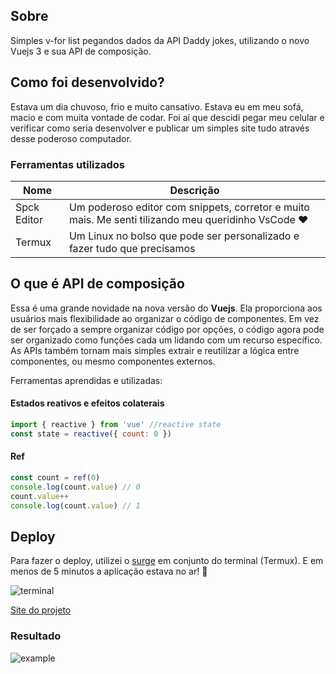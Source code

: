 ## Sobre

Simples v-for list pegandos dados da API Daddy jokes, utilizando o novo Vuejs 3 e sua API de composição.

## Como foi desenvolvido?

Estava um dia chuvoso, frio e muito cansativo. Estava eu em meu sofá, macio e com muita vontade de codar. Foi aí que descidi pegar meu celular e verificar como seria desenvolver e publicar um simples site tudo através desse poderoso computador. 

### Ferramentas utilizados
| Nome | Descrição |
|--|--|
| Spck Editor | Um poderoso editor com snippets, corretor e muito mais. Me senti tilizando meu queridinho VsCode ♥️ |
| Termux | Um Linux no bolso que pode ser personalizado e fazer tudo que precisamos|

## O que é API de composição

Essa é uma grande novidade na nova versão do **Vuejs**. Ela proporciona aos usuários mais flexibilidade ao organizar o código de componentes. Em vez de ser forçado a sempre organizar código por opções, o código agora pode ser organizado como funções cada um lidando com um recurso específico. As APIs também tornam mais simples extrair e reutilizar a lógica entre componentes, ou mesmo componentes externos.


Ferramentas aprendidas e utilizadas:

#### Estados reativos e efeitos colaterais

```javascript
import { reactive } from 'vue' //reactive state 
const state = reactive({ count: 0 })
```

#### Ref

```javascript
const count = ref(0) 
console.log(count.value) // 0 
count.value++ 
console.log(count.value) // 1
```
## Deploy
Para fazer o deploy, utilizei o [surge](https://surge.sh) em conjunto do terminal (Termux). E em menos de 5 minutos a aplicação estava no ar! 🚀

![terminal](https://i.imgur.com/eh2QC54_d.webp?maxwidth=640&shape=thumb&fidelity=medium)

[Site do projeto](http://vuejs3-jokes.surge.sh)

### Resultado
![example](https://thumbs.gfycat.com/TepidBriskJabiru-size_restricted.gif)
